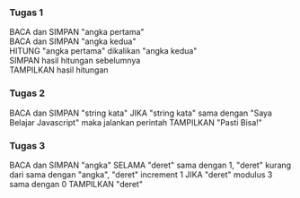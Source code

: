 
<h3>Tugas 1</h3>

BACA dan SIMPAN "angka pertama"<br>
BACA dan SIMPAN "angka kedua"<br>
HITUNG "angka pertama" dikalikan "angka kedua"<br>
SIMPAN hasil hitungan sebelumnya<br>
TAMPILKAN hasil hitungan<br>


<h3>Tugas 2</h3>

BACA dan SIMPAN "string kata"
JIKA "string kata" sama dengan "Saya Belajar Javascript" maka jalankan perintah
TAMPILKAN "Pasti Bisa!"


<h3>Tugas 3</h3>

BACA dan SIMPAN "angka"
SELAMA "deret" sama dengan 1, "deret" kurang dari sama dengan "angka", "deret" increment 1
JIKA "deret" modulus 3 sama dengan 0
TAMPILKAN "deret"




